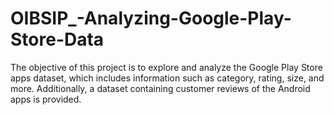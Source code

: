 # OIBSIP_-Analyzing-Google-Play-Store-Data
The objective of this project is to explore and analyze the Google Play Store apps dataset, which includes information such as category, rating, size, and more. Additionally, a dataset containing customer reviews of the Android apps is provided.
